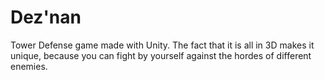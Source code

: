 # Dez'nan
Tower Defense game made with Unity. The fact that it is all in 3D makes it unique, because you can fight by yourself against the hordes of different enemies. 
